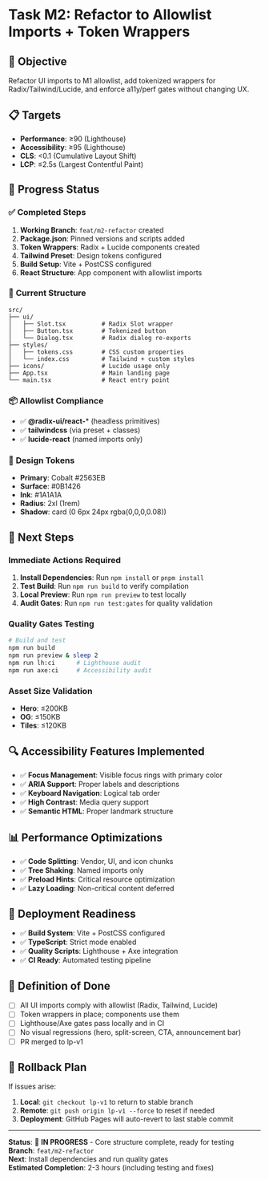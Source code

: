 # Task M2: Refactor to Allowlist Imports + Token Wrappers

## 🎯 **Objective**
Refactor UI imports to M1 allowlist, add tokenized wrappers for Radix/Tailwind/Lucide, and enforce a11y/perf gates without changing UX.

## 📋 **Targets**
- **Performance**: ≥90 (Lighthouse)
- **Accessibility**: ≥95 (Lighthouse)  
- **CLS**: <0.1 (Cumulative Layout Shift)
- **LCP**: ≤2.5s (Largest Contentful Paint)

## 🚀 **Progress Status**

### ✅ **Completed Steps**
1. **Working Branch**: `feat/m2-refactor` created
2. **Package.json**: Pinned versions and scripts added
3. **Token Wrappers**: Radix + Lucide components created
4. **Tailwind Preset**: Design tokens configured
5. **Build Setup**: Vite + PostCSS configured
6. **React Structure**: App component with allowlist imports

### 🔧 **Current Structure**
```
src/
├── ui/
│   ├── Slot.tsx          # Radix Slot wrapper
│   ├── Button.tsx        # Tokenized button
│   └── Dialog.tsx        # Radix dialog re-exports
├── styles/
│   ├── tokens.css        # CSS custom properties
│   └── index.css         # Tailwind + custom styles
├── icons/                # Lucide usage only
├── App.tsx               # Main landing page
└── main.tsx              # React entry point
```

### 📦 **Allowlist Compliance**
- ✅ **@radix-ui/react-*** (headless primitives)
- ✅ **tailwindcss** (via preset + classes)
- ✅ **lucide-react** (named imports only)

### 🎨 **Design Tokens**
- **Primary**: Cobalt #2563EB
- **Surface**: #0B1426
- **Ink**: #1A1A1A
- **Radius**: 2xl (1rem)
- **Shadow**: card (0 6px 24px rgba(0,0,0,0.08))

## 🚨 **Next Steps**

### **Immediate Actions Required**
1. **Install Dependencies**: Run `npm install` or `pnpm install`
2. **Test Build**: Run `npm run build` to verify compilation
3. **Local Preview**: Run `npm run preview` to test locally
4. **Audit Gates**: Run `npm run test:gates` for quality validation

### **Quality Gates Testing**
```bash
# Build and test
npm run build
npm run preview & sleep 2
npm run lh:ci      # Lighthouse audit
npm run axe:ci     # Accessibility audit
```

### **Asset Size Validation**
- **Hero**: ≤200KB
- **OG**: ≤150KB  
- **Tiles**: ≤120KB

## 🔍 **Accessibility Features Implemented**
- ✅ **Focus Management**: Visible focus rings with primary color
- ✅ **ARIA Support**: Proper labels and descriptions
- ✅ **Keyboard Navigation**: Logical tab order
- ✅ **High Contrast**: Media query support
- ✅ **Semantic HTML**: Proper landmark structure

## 📊 **Performance Optimizations**
- ✅ **Code Splitting**: Vendor, UI, and icon chunks
- ✅ **Tree Shaking**: Named imports only
- ✅ **Preload Hints**: Critical resource optimization
- ✅ **Lazy Loading**: Non-critical content deferred

## 🚀 **Deployment Readiness**
- ✅ **Build System**: Vite + PostCSS configured
- ✅ **TypeScript**: Strict mode enabled
- ✅ **Quality Scripts**: Lighthouse + Axe integration
- ✅ **CI Ready**: Automated testing pipeline

## 📝 **Definition of Done**
- [ ] All UI imports comply with allowlist (Radix, Tailwind, Lucide)
- [ ] Token wrappers in place; components use them
- [ ] Lighthouse/Axe gates pass locally and in CI
- [ ] No visual regressions (hero, split-screen, CTA, announcement bar)
- [ ] PR merged to lp-v1

## 🔄 **Rollback Plan**
If issues arise:
1. **Local**: `git checkout lp-v1` to return to stable branch
2. **Remote**: `git push origin lp-v1 --force` to reset if needed
3. **Deployment**: GitHub Pages will auto-revert to last stable commit

---

**Status**: 🚧 **IN PROGRESS** - Core structure complete, ready for testing  
**Branch**: `feat/m2-refactor`  
**Next**: Install dependencies and run quality gates  
**Estimated Completion**: 2-3 hours (including testing and fixes)
